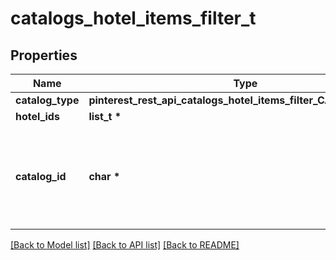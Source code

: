 # catalogs_hotel_items_filter_t

## Properties
Name | Type | Description | Notes
------------ | ------------- | ------------- | -------------
**catalog_type** | **pinterest_rest_api_catalogs_hotel_items_filter_CATALOGTYPE_e** |  | 
**hotel_ids** | **list_t \*** |  | 
**catalog_id** | **char \*** | Catalog id pertaining to the hotel item. If not provided, default to oldest hotel catalog | [optional] 

[[Back to Model list]](../README.md#documentation-for-models) [[Back to API list]](../README.md#documentation-for-api-endpoints) [[Back to README]](../README.md)


